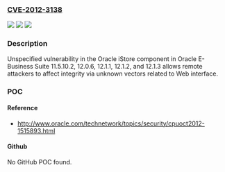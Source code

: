 ### [CVE-2012-3138](https://cve.mitre.org/cgi-bin/cvename.cgi?name=CVE-2012-3138)
![](https://img.shields.io/static/v1?label=Product&message=n%2Fa&color=blue)
![](https://img.shields.io/static/v1?label=Version&message=n%2Fa&color=blue)
![](https://img.shields.io/static/v1?label=Vulnerability&message=n%2Fa&color=brighgreen)

### Description

Unspecified vulnerability in the Oracle iStore component in Oracle E-Business Suite 11.5.10.2, 12.0.6, 12.1.1, 12.1.2, and 12.1.3 allows remote attackers to affect integrity via unknown vectors related to Web interface.

### POC

#### Reference
- http://www.oracle.com/technetwork/topics/security/cpuoct2012-1515893.html

#### Github
No GitHub POC found.

